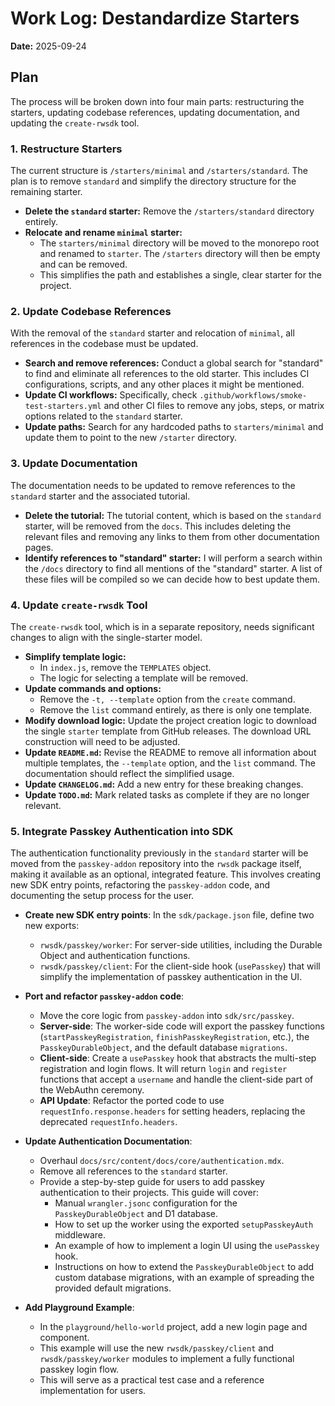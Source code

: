 # Work Log: Destandardize Starters

**Date:** 2025-09-24

## Plan

The process will be broken down into four main parts: restructuring the starters, updating codebase references, updating documentation, and updating the `create-rwsdk` tool.

### 1. Restructure Starters

The current structure is `/starters/minimal` and `/starters/standard`. The plan is to remove `standard` and simplify the directory structure for the remaining starter.

- **Delete the `standard` starter:** Remove the `/starters/standard` directory entirely.
- **Relocate and rename `minimal` starter:**
    - The `starters/minimal` directory will be moved to the monorepo root and renamed to `starter`. The `/starters` directory will then be empty and can be removed.
    - This simplifies the path and establishes a single, clear starter for the project.

### 2. Update Codebase References

With the removal of the `standard` starter and relocation of `minimal`, all references in the codebase must be updated.

- **Search and remove references:** Conduct a global search for "standard" to find and eliminate all references to the old starter. This includes CI configurations, scripts, and any other places it might be mentioned.
- **Update CI workflows:** Specifically, check `.github/workflows/smoke-test-starters.yml` and other CI files to remove any jobs, steps, or matrix options related to the `standard` starter.
- **Update paths:** Search for any hardcoded paths to `starters/minimal` and update them to point to the new `/starter` directory.

### 3. Update Documentation

The documentation needs to be updated to remove references to the `standard` starter and the associated tutorial.

- **Delete the tutorial:** The tutorial content, which is based on the `standard` starter, will be removed from the `docs`. This includes deleting the relevant files and removing any links to them from other documentation pages.
- **Identify references to "standard" starter:** I will perform a search within the `/docs` directory to find all mentions of the "standard" starter. A list of these files will be compiled so we can decide how to best update them.

### 4. Update `create-rwsdk` Tool

The `create-rwsdk` tool, which is in a separate repository, needs significant changes to align with the single-starter model.

- **Simplify template logic:**
    - In `index.js`, remove the `TEMPLATES` object.
    - The logic for selecting a template will be removed.
- **Update commands and options:**
    - Remove the `-t, --template` option from the `create` command.
    - Remove the `list` command entirely, as there is only one template.
- **Modify download logic:** Update the project creation logic to download the single `starter` template from GitHub releases. The download URL construction will need to be adjusted.
- **Update `README.md`:** Revise the README to remove all information about multiple templates, the `--template` option, and the `list` command. The documentation should reflect the simplified usage.
- **Update `CHANGELOG.md`:** Add a new entry for these breaking changes.
- **Update `TODO.md`:** Mark related tasks as complete if they are no longer relevant.

### 5. Integrate Passkey Authentication into SDK

The authentication functionality previously in the `standard` starter will be moved from the `passkey-addon` repository into the `rwsdk` package itself, making it available as an optional, integrated feature. This involves creating new SDK entry points, refactoring the `passkey-addon` code, and documenting the setup process for the user.

- **Create new SDK entry points**: In the `sdk/package.json` file, define two new exports:
    - `rwsdk/passkey/worker`: For server-side utilities, including the Durable Object and authentication functions.
    - `rwsdk/passkey/client`: For the client-side hook (`usePasskey`) that will simplify the implementation of passkey authentication in the UI.

- **Port and refactor `passkey-addon` code**:
    - Move the core logic from `passkey-addon` into `sdk/src/passkey`.
    - **Server-side**: The worker-side code will export the passkey functions (`startPasskeyRegistration`, `finishPasskeyRegistration`, etc.), the `PasskeyDurableObject`, and the default database `migrations`.
    - **Client-side**: Create a `usePasskey` hook that abstracts the multi-step registration and login flows. It will return `login` and `register` functions that accept a `username` and handle the client-side part of the WebAuthn ceremony.
    - **API Update**: Refactor the ported code to use `requestInfo.response.headers` for setting headers, replacing the deprecated `requestInfo.headers`.

- **Update Authentication Documentation**:
    - Overhaul `docs/src/content/docs/core/authentication.mdx`.
    - Remove all references to the `standard` starter.
    - Provide a step-by-step guide for users to add passkey authentication to their projects. This guide will cover:
        - Manual `wrangler.jsonc` configuration for the `PasskeyDurableObject` and D1 database.
        - How to set up the worker using the exported `setupPasskeyAuth` middleware.
        - An example of how to implement a login UI using the `usePasskey` hook.
        - Instructions on how to extend the `PasskeyDurableObject` to add custom database migrations, with an example of spreading the provided default migrations.

- **Add Playground Example**:
    - In the `playground/hello-world` project, add a new login page and component.
    - This example will use the new `rwsdk/passkey/client` and `rwsdk/passkey/worker` modules to implement a fully functional passkey login flow.
    - This will serve as a practical test case and a reference implementation for users.
